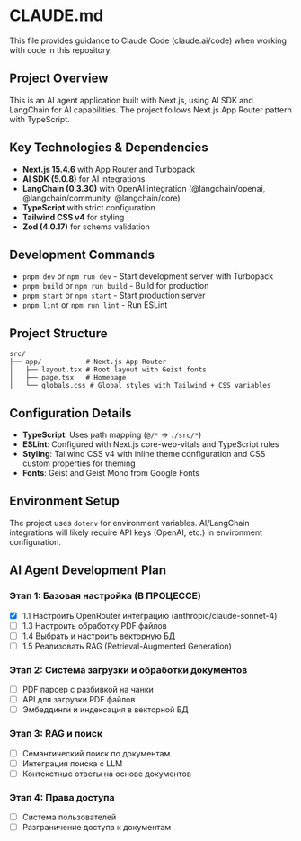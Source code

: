 # CLAUDE.md

This file provides guidance to Claude Code (claude.ai/code) when working with code in this repository.

## Project Overview

This is an AI agent application built with Next.js, using AI SDK and LangChain for AI capabilities. The project follows Next.js App Router pattern with TypeScript.

## Key Technologies & Dependencies

- **Next.js 15.4.6** with App Router and Turbopack
- **AI SDK (5.0.8)** for AI integrations
- **LangChain (0.3.30)** with OpenAI integration (@langchain/openai, @langchain/community, @langchain/core)
- **TypeScript** with strict configuration
- **Tailwind CSS v4** for styling
- **Zod (4.0.17)** for schema validation

## Development Commands

- `pnpm dev` or `npm run dev` - Start development server with Turbopack
- `pnpm build` or `npm run build` - Build for production
- `pnpm start` or `npm start` - Start production server
- `pnpm lint` or `npm run lint` - Run ESLint

## Project Structure

```
src/
├── app/           # Next.js App Router
│   ├── layout.tsx # Root layout with Geist fonts
│   ├── page.tsx   # Homepage
│   └── globals.css # Global styles with Tailwind + CSS variables
```

## Configuration Details

- **TypeScript**: Uses path mapping (`@/*` → `./src/*`)
- **ESLint**: Configured with Next.js core-web-vitals and TypeScript rules
- **Styling**: Tailwind CSS v4 with inline theme configuration and CSS custom properties for theming
- **Fonts**: Geist and Geist Mono from Google Fonts

## Environment Setup

The project uses `dotenv` for environment variables. AI/LangChain integrations will likely require API keys (OpenAI, etc.) in environment configuration.

## AI Agent Development Plan

### Этап 1: Базовая настройка (В ПРОЦЕССЕ)
- [x] 1.1 Настроить OpenRouter интеграцию (anthropic/claude-sonnet-4)
- [ ] 1.3 Настроить обработку PDF файлов  
- [ ] 1.4 Выбрать и настроить векторную БД
- [ ] 1.5 Реализовать RAG (Retrieval-Augmented Generation)

### Этап 2: Система загрузки и обработки документов
- [ ] PDF парсер с разбивкой на чанки
- [ ] API для загрузки PDF файлов
- [ ] Эмбеддинги и индексация в векторной БД

### Этап 3: RAG и поиск
- [ ] Семантический поиск по документам
- [ ] Интеграция поиска с LLM
- [ ] Контекстные ответы на основе документов

### Этап 4: Права доступа
- [ ] Система пользователей
- [ ] Разграничение доступа к документам